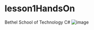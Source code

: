 # lesson1HandsOn
Bethel School of Technology C# 
![image](https://user-images.githubusercontent.com/50256999/91931711-cf505d00-eca9-11ea-8eb8-ce1dac78fcca.png)
